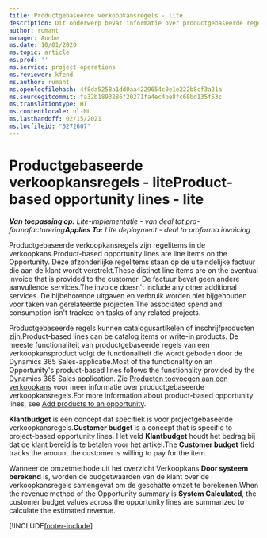 ```yaml
---
title: Productgebaseerde verkoopkansregels - lite
description: Dit onderwerp bevat informatie over productgebaseerde regelitems voor verkoopkansen in Project Operations.
author: rumant
manager: Annbe
ms.date: 10/01/2020
ms.topic: article
ms.prod: ''
ms.service: project-operations
ms.reviewer: kfend
ms.author: rumant
ms.openlocfilehash: 4f8da5258a1dd0aa4229654c0e1e222b8cf3a21a
ms.sourcegitcommit: fa32b1893286f20271fa4ec4be8fc68bd135f53c
ms.translationtype: HT
ms.contentlocale: nl-NL
ms.lasthandoff: 02/15/2021
ms.locfileid: "5272607"
---
```

# <a name="product-based-opportunity-lines---lite"></a><span data-ttu-id="4d645-103">Productgebaseerde verkoopkansregels - lite</span><span class="sxs-lookup"><span data-stu-id="4d645-103">Product-based opportunity lines - lite</span></span>

<span data-ttu-id="4d645-104">_**Van toepassing op:** Lite-implementatie - van deal tot pro-formafacturering_</span><span class="sxs-lookup"><span data-stu-id="4d645-104">_**Applies To:** Lite deployment - deal to proforma invoicing_</span></span>

<span data-ttu-id="4d645-105">Productgebaseerde verkoopkansregels zijn regelitems in de verkoopkans.</span><span class="sxs-lookup"><span data-stu-id="4d645-105">Product-based opportunity lines are line items on the Opportunity.</span></span> <span data-ttu-id="4d645-106">Deze afzonderlijke regelitems staan op de uiteindelijke factuur die aan de klant wordt verstrekt.</span><span class="sxs-lookup"><span data-stu-id="4d645-106">These distinct line items are on the eventual invoice that is provided to the customer.</span></span> <span data-ttu-id="4d645-107">De factuur bevat geen andere aanvullende services.</span><span class="sxs-lookup"><span data-stu-id="4d645-107">The invoice doesn't include any other additional services.</span></span> <span data-ttu-id="4d645-108">De bijbehorende uitgaven en verbruik worden niet bijgehouden voor taken van gerelateerde projecten.</span><span class="sxs-lookup"><span data-stu-id="4d645-108">The associated spend and consumption isn't tracked on tasks of any related projects.</span></span>

<span data-ttu-id="4d645-109">Productgebaseerde regels kunnen catalogusartikelen of inschrijfproducten zijn.</span><span class="sxs-lookup"><span data-stu-id="4d645-109">Product-based lines can be catalog items or write-in products.</span></span> <span data-ttu-id="4d645-110">De meeste functionaliteit van productgebaseerde regels van een verkoopkansproduct volgt de functionaliteit die wordt geboden door de Dynamics 365 Sales-applicatie.</span><span class="sxs-lookup"><span data-stu-id="4d645-110">Most of the functionality on an Opportunity's product-based lines follows the functionality provided by the Dynamics 365 Sales application.</span></span> <span data-ttu-id="4d645-111">Zie [Producten toevoegen aan een verkoopkans](https://docs.microsoft.com/dynamics365/sales-enterprise/add-products-opportunity) voor meer informatie over productgebaseerde verkoopkansregels.</span><span class="sxs-lookup"><span data-stu-id="4d645-111">For more information about product-based opportunity lines, see [Add products to an opportunity](https://docs.microsoft.com/dynamics365/sales-enterprise/add-products-opportunity).</span></span>

<span data-ttu-id="4d645-112">**Klantbudget** is een concept dat specifiek is voor projectgebaseerde verkoopkansregels.</span><span class="sxs-lookup"><span data-stu-id="4d645-112">**Customer budget** is a concept that is specific to project-based opportunity lines.</span></span> <span data-ttu-id="4d645-113">Het veld **Klantbudget** houdt het bedrag bij dat de klant bereid is te betalen voor het artikel.</span><span class="sxs-lookup"><span data-stu-id="4d645-113">The **Customer budget** field tracks the amount the customer is willing to pay for the item.</span></span>

<span data-ttu-id="4d645-114">Wanneer de omzetmethode uit het overzicht Verkoopkans **Door systeem berekend** is, worden de budgetwaarden van de klant over de verkoopkansregels samengevat om de geschatte omzet te berekenen.</span><span class="sxs-lookup"><span data-stu-id="4d645-114">When the revenue method of the Opportunity summary is **System Calculated**, the customer budget values across the opportunity lines are summarized to calculate the estimated revenue.</span></span> 



[!INCLUDE[footer-include](../../includes/footer-banner.md)]